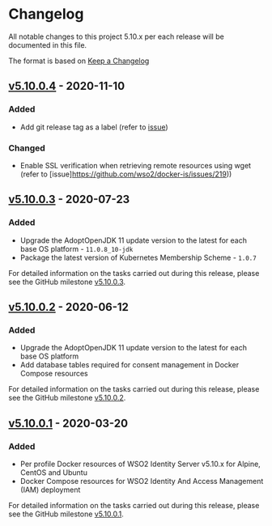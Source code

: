 # Changelog
All notable changes to this project 5.10.x per each release will be documented in this file.

The format is based on [Keep a Changelog](https://keepachangelog.com/en/1.0.0/)

## [v5.10.0.4] - 2020-11-10

### Added
- Add git release tag as a label (refer to [issue](https://github.com/wso2/docker-is/issues/220))

### Changed
- Enable SSL verification when retrieving remote resources using wget (refer to [issue]https://github.com/wso2/docker-is/issues/219))

## [v5.10.0.3] - 2020-07-23

### Added
- Upgrade the AdoptOpenJDK 11 update version to the latest for each base OS platform - `11.0.8_10-jdk`
- Package the latest version of Kubernetes Membership Scheme - `1.0.7`

For detailed information on the tasks carried out during this release, please see the GitHub milestone
[v5.10.0.3](https://github.com/wso2/docker-is/milestone/13).

## [v5.10.0.2] - 2020-06-12

### Added
- Upgrade the AdoptOpenJDK 11 update version to the latest for each base OS platform
- Add database tables required for consent management in Docker Compose resources

For detailed information on the tasks carried out during this release, please see the GitHub milestone
[v5.10.0.2](https://github.com/wso2/docker-is/milestone/12).

## [v5.10.0.1] - 2020-03-20

### Added
- Per profile Docker resources of WSO2 Identity Server v5.10.x for Alpine, CentOS and Ubuntu
- Docker Compose resources for WSO2 Identity And Access Management (IAM) deployment

For detailed information on the tasks carried out during this release, please see the GitHub milestone
[v5.10.0.1](https://github.com/wso2/docker-is/milestone/10).

[v5.10.0.4]: https://github.com/wso2/docker-is/compare/v5.9.0.3...v5.10.0.4
[v5.10.0.3]: https://github.com/wso2/docker-is/compare/v5.10.0.2...v5.10.0.3
[v5.10.0.2]: https://github.com/wso2/docker-is/compare/v5.10.0.1...v5.10.0.2
[v5.10.0.1]: https://github.com/wso2/docker-is/compare/v5.9.0.3...v5.10.0.1
